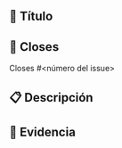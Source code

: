 ## 📌 Título
<!-- Título del cambio realizado -->

## 🔗 Closes  
<!-- Coloca el número del issue relacionado -->
Closes #<número del issue>

## 📋 Descripción  
<!-- Explica qué cambios se realizaron y por qué -->

## 📸 Evidencia  
<!-- Agrega capturas de pantalla o GIFs si aplica -->
